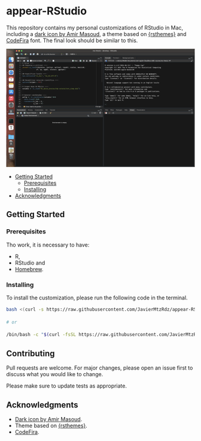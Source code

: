 # appear-RStudio

This repository contains my personal customizations of RStudio in Mac, including a [dark icon by Amir Masoud](https://github.com/amirmasoudabdol/rstudio-icons?tab=readme-ov-file), a theme based on [{rsthemes}](https://github.com/gadenbuie/rsthemes) and [CodeFira](https://github.com/tonsky/FiraCode) font. The final look should be similar to this.

![example](figs/example.png)

- [Getting Started](#getting-Started)
  - [Prerequisites](#prerequisites)
  - [Installing](#installing)
- [Acknowledgments](#acknowledgments)

## Getting Started

### Prerequisites

Tho work, it is necessary to have:

* R,
* RStudio and
* [Homebrew](https://brew.sh).

### Installing

To install the customization, please run the following code in the terminal.
``` bash
bash <(curl -s https://raw.githubusercontent.com/JavierMtzRdz/appear-RStudio/main/code/appear.sh)

# or

/bin/bash -c "$(curl -fsSL https://raw.githubusercontent.com/JavierMtzRdz/appear-RStudio/main/code/appear.sh)"
```

## Contributing

Pull requests are welcome. For major changes, please open an issue first to discuss what you would like to change.

Please make sure to update tests as appropriate.

## Acknowledgments

-  [Dark icon by Amir Masoud](https://github.com/amirmasoudabdol/rstudio-icons?tab=readme-ov-file).
- Theme based on [{rsthemes}](https://github.com/gadenbuie/rsthemes).
- [CodeFira](https://github.com/tonsky/FiraCode).
